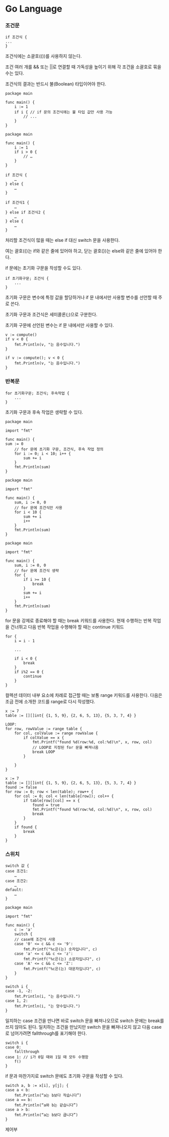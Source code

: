 # Go Language

### 조건문

```
if 조건식 {
...
}
```

조건식에는 소괄호(())를 사용하지 않는다.

조건 여러 개를 && 또는 ||로 연결할 때 가독성을 높이기 위해 각 조건을 소괄호로 묶을 수는 있다.

조건식의 결과는 반드시 불(Boolean) 타입이어야 한다.



```
package main
  
func main() {
    i := 1
    if i { // if 문의 조건식에는 불 타입 값만 사용 가능
        // ...
    }
}
```

```
package main
 
func main() {
    i := 1
    if i > 0 {
        // …
    }
}
```

```
if 조건식 {
    …
} else {
    …
}
```

```
if 조건식1 {
    …
} else if 조건식2 {
    …
} else {
    …
}
```

처리할 조건식이 많을 때는 else if 대신 switch 문을 사용한다.

여는 괄호({)는 if와 같은 줄에 있어야 하고, 닫는 괄호(})는 else와 같은 줄에 있어야 한다.



if 문에는 초기화 구문을 작성할 수도 있다.

```
if 초기화구문; 조건식 {
    ...
}
```

초기화 구문은 변수에 특정 값을 할당하거나 if 문 내에서만 사용할 변수를 선언할 때 주로 쓴다. 

초기화 구문과 조건식은 세미콜론(;)으로 구분한다.

초기화 구문에 선언된 변수는 if 문 내에서만 사용할 수 있다.

```
v := compute()
if v < 0 {
    fmt.Println(v, "는 음수입니다.")
}
```

```
if v := compute(); v < 0 {
    fmt.Println(v, "는 음수입니다.")
}
```





### 반복문

```
for 초기화구문; 조건식; 후속작업 {
    ...
}
```

초기화 구문과 후속 작업은 생략할 수 있다. 

```
package main
  
import "fmt"
  
func main() {
sum := 0
    // for 문에 초기화 구문, 조건식, 후속 작업 정의
    for i := 0; i < 10; i++ {
        sum += i
    }
    fmt.Println(sum)
}
```



```
package main
  
import "fmt"
  
func main() {
    sum, i := 0, 0
    // for 문에 조건식만 사용
    for i < 10 {
        sum += i
        i++
    }
    fmt.Println(sum)
}
```



```
package main

import "fmt"

func main() {
    sum, i := 0, 0
    // for 문에 조건식 생략
    for {
        if i >= 10 {
            break
        }
        sum += i
        i++
    }
    fmt.Println(sum)
}
```

for 문을 강제로 종료해야 할 때는 break 키워드를 사용한다. 현재 수행하는 반복 작업을 건너뛰고 다음 반복 작업을 수행해야 할 때는 continue 키워드

```
for {
    i = i - 1
  
    ...
  
    if i < 0 {
        break
    }
    if i%2 == 0 {
        continue
    }
}
```



컬렉션 데이터 내부 요소에 차례로 접근할 때는 보통 range 키워드를 사용한다. 다음은 조금 전에 소개한 코드를 range로 다시 작성했다.

```
x := 7
table := [][]int{ {1, 5, 9}, {2, 6, 5, 13}, {5, 3, 7, 4} }
  
LOOP:
for row, rowValue := range table {
    for col, colValue := range rowValue {
        if colValue == x {
            fmt.Printf("found %d(row:%d, col:%d)\n", x, row, col)
            // LOOP로 지정된 for 문을 빠져나옴
            break LOOP
        }
  
    }
}
```

```
x := 7
table := [][]int{ {1, 5, 9}, {2, 6, 5, 13}, {5, 3, 7, 4} }
found := false
for row := 0; row < len(table); row++ {
    for col := 0; col < len(table[row]); col++ {
        if table[row][col] == x {
            found = true
            fmt.Printf("found %d(row:%d, col:%d)\n", x, row, col)
            break
        }
    }
    if found {
        break
    }
}
```



### 스위치

```
switch 값 {
case 조건1:
    …
case 조건2:
    …
default:
    …
}
```



```
package main
 
import "fmt"
  
func main() {
    c := 'a'
    switch {
    // case에 조건식 사용
    case '0' <= c && c <= '9':
        fmt.Printf("%c은(는) 숫자입니다", c)
    case 'a' <= c && c <= 'z':
        fmt.Printf("%c은(는) 소문자입니다", c)
    case 'A' <= c && c <= 'Z':
        fmt.Printf("%c은(는) 대문자입니다", c)
    }
}
```

```
switch i {
case -1, -2:
    fmt.Println(i, "는 음수입니다.")
case 1, 2:
    fmt.Println(i, "는 양수입니다.")
}
```

일치하는 case 조건을 만나면 바로 switch 문을 빠져나오므로 switch 문에는 break를 쓰지 않아도 된다. 일치하는 조건을 만났지만 switch 문을 빠져나오지 않고 다음 case로 넘어가려면 fallthrough를 표기해야 한다.

```
switch i {
case 0:
    fallthrough
case 1: // i가 0일 때와 1일 때 모두 수행함
    f()
}
```



if 문과 마찬가지로 switch 문에도 초기화 구문을 작성할 수 있다.

```
switch a, b := x[i], y[j]; {
case a < b:
    fmt.Println(“a는 b보다 작습니다”)
case a == b:
    fmt.Println(“a와 b는 같습니다”)
case a > b:
    fmt.Println(“a는 b보다 큽니다”)
}
```



제어부